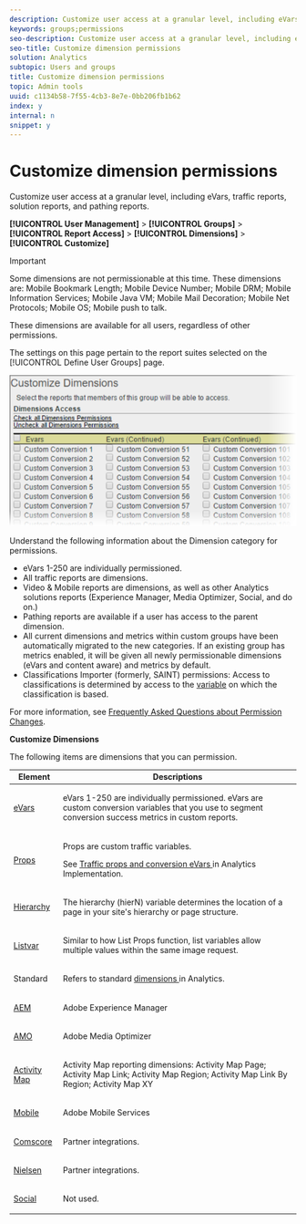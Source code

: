 ```yaml
---
description: Customize user access at a granular level, including eVars, traffic reports, solution reports, and pathing reports.
keywords: groups;permissions
seo-description: Customize user access at a granular level, including eVars, traffic reports, solution reports, and pathing reports.
seo-title: Customize dimension permissions
solution: Analytics
subtopic: Users and groups
title: Customize dimension permissions
topic: Admin tools
uuid: c1134b58-7f55-4cb3-8e7e-0bb206fb1b62
index: y
internal: n
snippet: y
---
```


# Customize dimension permissions

Customize user access at a granular level, including eVars, traffic reports, solution reports, and pathing reports.

 **[!UICONTROL User Management]** > **[!UICONTROL Groups]** > **[!UICONTROL Report Access]** > **[!UICONTROL Dimensions]** > **[!UICONTROL Customize]**

>[!IMPORTANT]
>
>Some dimensions are not permissionable at this time. These dimensions are: Mobile Bookmark Length; Mobile Device Number; Mobile DRM; Mobile Information Services; Mobile Java VM; Mobile Mail Decoration; Mobile Net Protocols; Mobile OS; Mobile push to talk. 
>
>These dimensions are available for all users, regardless of other permissions.

The settings on this page pertain to the report suites selected on the [!UICONTROL Define User Groups] page.

![](assets/permissions-dimensions.png)

Understand the following information about the Dimension category for permissions.

* eVars 1-250 are individually permissioned. 
* All traffic reports are dimensions. 
* Video & Mobile reports are dimensions, as well as other Analytics solutions reports (Experience Manager, Media Optimizer, Social, and do on.) 
* Pathing reports are available if a user has access to the parent dimension. 
* All current dimensions and metrics within custom groups have been automatically migrated to the new categories. If an existing group has metrics enabled, it will be given all newly permissionable dimensions (eVars and content aware) and metrics by default. 
* Classifications Importer (formerly, SAINT) permissions: Access to classifications is determined by access to the [variable](https://marketing.adobe.com/resources/help/en_US/reference/c_classifications.html) on which the classification is based.

For more information, see [Frequently Asked Questions about Permission Changes](https://marketing.adobe.com/resources/help/en_US/reference/permissions_faq.html).

**Customize Dimensions**

The following items are dimensions that you can permission. 

<table id="table_F37D74A1619A4560A5F5651E855DAF1C"> 
 <thead> 
  <tr> 
   <th colname="col1" class="entry"> Element </th> 
   <th colname="col2" class="entry"> Descriptions </th> 
  </tr> 
 </thead>
 <tbody> 
  <tr> 
   <td colname="col1"> <p> <a href="../../../admin/admin/conversion-var-admin.md#concept_C02F7AA01DE242F1AA1A4E74022BE9DE" format="dita" scope="local"> eVars </a> </p> </td> 
   <td colname="col2"> <p>eVars 1-250 are individually permissioned. eVars are custom conversion variables that you use to segment conversion success metrics in custom reports. </p> </td> 
  </tr> 
  <tr> 
   <td colname="col1"> <p> <a href="https://marketing.adobe.com/resources/help/en_US/sc/implement/props_eVars.html" format="html" scope="external"> Props </a> </p> </td> 
   <td colname="col2"> <p>Props are custom traffic variables. </p> <p>See <a href="https://marketing.adobe.com/resources/help/en_US/sc/implement/props_eVars.html" format="html" scope="external"> Traffic props and conversion eVars </a> in Analytics Implementation. </p> </td> 
  </tr> 
  <tr> 
   <td colname="col1"> <p> <a href="https://marketing.adobe.com/resources/help/en_US/sc/implement/hierN.html" format="html" scope="external"> Hierarchy </a> </p> </td> 
   <td colname="col2"> <p> The hierarchy (hierN) variable determines the location of a page in your site's hierarchy or page structure. </p> </td> 
  </tr> 
  <tr> 
   <td colname="col1"> <p> <a href="https://marketing.adobe.com/resources/help/en_US/sc/implement/listN.html" format="html" scope="external"> Listvar </a> </p> </td> 
   <td colname="col2"> <p> Similar to how List Props function, list variables allow multiple values within the same image request. </p> </td> 
  </tr> 
  <tr> 
   <td colname="col1"> <p>Standard </p> </td> 
   <td colname="col2"> <p>Refers to standard <a href="dimensions.md#concept_4397DE147A2346DE803CBD8460BCD51F" format="dita" scope="local"> dimensions </a> in Analytics. </p> </td> 
  </tr> 
  <tr> 
   <td colname="col1"> <p> <a href="https://marketing.adobe.com/resources/help/en_US/em/" format="https" scope="external"> AEM </a> </p> </td> 
   <td colname="col2"> <p>Adobe Experience Manager </p> </td> 
  </tr> 
  <tr> 
   <td colname="col1"> <p> <a href="https://marketing.adobe.com/resources/help/en_US/media-optimizer/" format="https" scope="external"> AMO </a> </p> </td> 
   <td colname="col2"> <p>Adobe Media Optimizer </p> </td> 
  </tr> 
  <tr> 
   <td colname="col1"> <p> <a href="https://marketing.adobe.com/resources/help/en_US/analytics/activitymap/" format="https" scope="external"> Activity Map </a> </p> </td> 
   <td colname="col2"> <p> Activity Map reporting dimensions: Activity Map Page; Activity Map Link; Activity Map Region; Activity Map Link By Region; Activity Map XY </p> </td> 
  </tr> 
  <tr> 
   <td colname="col1"> <p> <a href="https://marketing.adobe.com/resources/help/en_US/mobile/" format="https" scope="external"> Mobile </a> </p> </td> 
   <td colname="col2"> <p>Adobe Mobile Services </p> </td> 
  </tr> 
  <tr> 
   <td colname="col1"> <p> <a href="https://marketing.adobe.com/resources/help/en_US/sc/appmeasurement/hbvideo/c_vhl_ratings-partner-integ.html" format="html" scope="external"> Comscore </a> </p> </td> 
   <td colname="col2"> <p>Partner integrations. </p> </td> 
  </tr> 
  <tr> 
   <td colname="col1"> <p> <a href="https://marketing.adobe.com/resources/help/en_US/sc/appmeasurement/hbvideo/c_vhl_ratings-partner-integ.html" format="html" scope="external"> Nielsen </a> </p> </td> 
   <td colname="col2"> <p>Partner integrations. </p> </td> 
  </tr> 
  <tr> 
   <td colname="col1"> <p> <a href="https://marketing.adobe.com/resources/help/en_US/social/" format="https" scope="external"> Social </a> </p> </td> 
   <td colname="col2"> <p>Not used. </p> </td> 
  </tr> 
 </tbody> 
</table>

